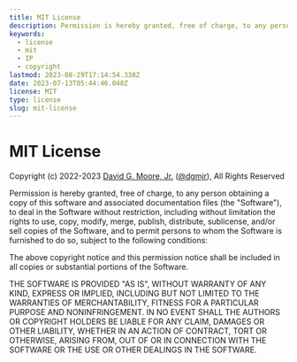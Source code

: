 ```yaml
---
title: MIT License
description: Permission is hereby granted, free of charge, to any person obtaining a copy of this software and associated documentation files..yadda, yadda, yadda...
keywords:
  - license
  - mit
  - IP
  - copyright
lastmod: 2023-08-29T17:14:54.338Z
date: 2023-07-13T05:44:46.048Z
license: MIT
type: license
slug: mit-license
---
```


# MIT License

Copyright (c) 2022-2023 [David G. Moore, Jr.](mailto:david@dgmjr.io "Send David an email") ([@dgmjr](https://github.com/dgmjr "Contact david on GitHub")), All Rights Reserved

Permission is hereby granted, free of charge, to any person obtaining a copy of this software and associated documentation files (the "Software"), to deal in the Software without restriction, including without limitation the rights to use, copy, modify, merge, publish, distribute, sublicense, and/or sell copies of the Software, and to permit persons to whom the Software is furnished to do so, subject to the following conditions:

The above copyright notice and this permission notice shall be included in all copies or substantial portions of the Software.

THE SOFTWARE IS PROVIDED "AS IS", WITHOUT WARRANTY OF ANY KIND, EXPRESS OR IMPLIED, INCLUDING BUT NOT LIMITED TO THE WARRANTIES OF MERCHANTABILITY, FITNESS FOR A PARTICULAR PURPOSE AND NONINFRINGEMENT. IN NO EVENT SHALL THE AUTHORS OR COPYRIGHT HOLDERS BE LIABLE FOR ANY CLAIM, DAMAGES OR OTHER LIABILITY, WHETHER IN AN ACTION OF CONTRACT, TORT OR OTHERWISE, ARISING FROM, OUT OF OR IN CONNECTION WITH THE SOFTWARE OR THE USE OR OTHER DEALINGS IN THE SOFTWARE.
